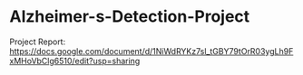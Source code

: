 # Alzheimer-s-Detection-Project

Project Report:
https://docs.google.com/document/d/1NiWdRYKz7sl_tGBY79tOrR03ygLh9FxMHoVbClg6510/edit?usp=sharing
